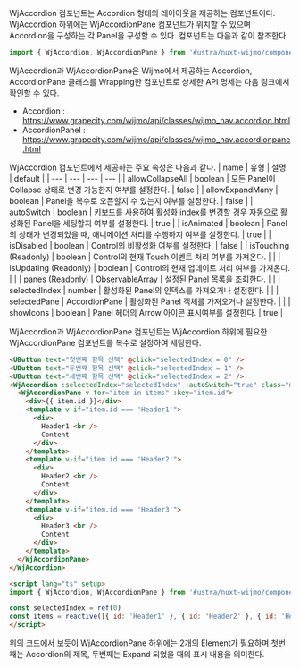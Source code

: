 WjAccordion 컴포넌트는 Accordion 형태의 레이아웃을 제공하는 컴포넌트이다. WjAccordion 하위에는 WjAccordionPane 컴포넌트가 위치할 수 있으며 Accordion을 구성하는 각 Panel을 구성할 수 있다. 컴포넌트는 다음과 같이 참조한다.

```typescript
import { WjAccordion, WjAccordionPane } from '#ustra/nuxt-wijmo/components'
```

WjAccordion과 WjAccordionPane은 Wijmo에서 제공하는 Accordion, AccordionPane 클래스를 Wrapping한 컴포넌트로 상세한 API 명세는 다음 링크에서 확인할 수 있다.
- Accordion : https://www.grapecity.com/wijmo/api/classes/wijmo_nav.accordion.html
- AccordionPanel : https://www.grapecity.com/wijmo/api/classes/wijmo_nav.accordionpane.html

WjAccordion 컴포넌트에서 제공하는 주요 속성은 다음과 같다.
| name | 유형 | 설명 | default |
| --- | --- | --- | --- |
| allowCollapseAll | boolean | 모든 Panel이 Collapse 상태로 변경 가능한지 여부를 설정한다. | false |
| allowExpandMany | boolean | Panel을 복수로 오픈할지 수 있는지 여부를 설정한다. | false |
| autoSwitch | boolean | 키보드를 사용하여 활성화 index를 변경할 경우 자동으로 활성화된 Panel을 세팅할지 여부를 설정한다. | true |
| isAnimated | boolean | Panel의 상태가 변경되었을 때, 애니메이션 처리를 수행하지 여부를 설정한다. | true |
| isDisabled | boolean | Control의 비활성화 여부를 설정한다. | false |
| isTouching (Readonly) | boolean | Control의 현재 Touch 이벤트 처리 여부를 가져온다. |  |
| isUpdating (Readonly) | boolean | Control의 현재 업데이트 처리 여부를 가져온다. |  |
| panes (Readonly) | ObservableArray<AccordionPane> | 설정된 Panel 목록을 조회한다. |  |
| selectedIndex | number | 활성화된 Panel의 인덱스를 가져오거나 설정한다. |  |
| selectedPane | AccordionPane | 활성화된 Panel 객체를 가져오거나 설정한다. |  |
| showIcons | boolean | Panel 헤더의 Arrow 아이콘 표시여부를 설정한다. | true |

WjAccordion과 WjAccordionPane 컴포넌트는 WjAccordion 하위에 필요한 WjAccordionPane 컴포넌트를 복수로 설정하여 세팅한다.
```html
<UButton text="첫번째 항목 선택" @click="selectedIndex = 0" />
<UButton text="두번째 항목 선택" @click="selectedIndex = 1" />
<UButton text="세번째 항목 선택" @click="selectedIndex = 2" />
<WjAccordion :selectedIndex="selectedIndex" :autoSwitch="true" class="mt-5">
  <WjAccordionPane v-for="item in items" :key="item.id">
    <div>{{ item.id }}</div>
    <template v-if="item.id === 'Header1'">
      <div>
        Header1 <br />
        Content
      </div>
    </template>
    <template v-if="item.id === 'Header2'">
      <div>
        Header2 <br />
        Content
      </div>
    </template>
    <template v-if="item.id === 'Header3'">
      <div>
        Header3 <br />
        Content
      </div>
    </template>
  </WjAccordionPane>
</WjAccordion>

<script lang="ts" setup>
import { WjAccordion, WjAccordionPane } from '#ustra/nuxt-wijmo/components'

const selectedIndex = ref(0)
const items = reactive([{ id: 'Header1' }, { id: 'Header2' }, { id: 'Header3' }])
</script>
```

위의 코드에서 보듯이 WjAccordionPane 하위에는 2개의 Element가 필요하며 첫번째는 Accordion의 제목, 두번째는 Expand 되었을 때의 표시 내용을 의미한다.
